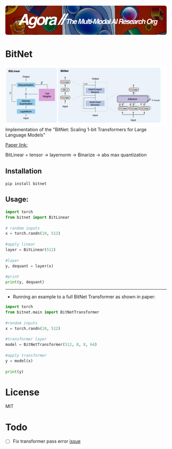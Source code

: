 [![Multi-Modality](agorabanner.png)](https://discord.gg/qUtxnK2NMf)

# BitNet
![bitnet](/bitnet.png)
Implementation of the "BitNet: Scaling 1-bit Transformers for Large Language Models"

[Paper link:](https://arxiv.org/pdf/2310.11453.pdf)

BitLinear = tensor -> layernorm -> Binarize -> abs max quantization 

## Installation
`pip install bitnet`

## Usage:
```python
import torch 
from bitnet import BitLinear

# random inputs
x = torch.randn(10, 512)

#apply linear
layer = BitLinear(512)

#layer
y, dequant = layer(x)

#print
print(y, dequant)

```
----

- Running an example to a full BitNet Transformer as shown in paper:
```python
import torch 
from bitnet.main import BitNetTransformer

#random inputs
x = torch.randn(10, 512)

#transformer layer
model = BitNetTransformer(512, 8, 8, 64)

#apply transformer
y = model(x)

print(y)
```

# License
MIT


# Todo
- [ ] Fix transformer pass error [issue](https://github.com/kyegomez/BitNet/issues/5)


